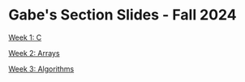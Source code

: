 # Gabe's Section Slides - Fall 2024 #

[Week 1: C](https://docs.google.com/presentation/d/1K4DIU_QijTKLJCoAibJLpRbkIaAksH9T-yu96isvG3w/edit?usp=sharing)

[Week 2: Arrays](https://docs.google.com/presentation/d/1lESJQDb2T_te1lNgLLI9t1gOK0ePU4qsATF5McZ2vNs/edit?usp=sharing)

[Week 3: Algorithms](https://docs.google.com/presentation/d/1SWqHPRI2JSuT8e6k_aQGmETLkzXjZKnapjPqX2XnHk4/edit?usp=sharing)
